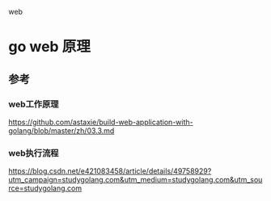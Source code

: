 web

# go web 原理



## 参考

### web工作原理

https://github.com/astaxie/build-web-application-with-golang/blob/master/zh/03.3.md

### web执行流程

https://blog.csdn.net/e421083458/article/details/49758929?utm_campaign=studygolang.com&utm_medium=studygolang.com&utm_source=studygolang.com